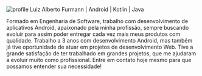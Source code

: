 ![profile](https://github.com/LuizFurmann/furmannSoft/assets/72764480/f117e4cb-445f-464c-ab85-dfcaa8addd6f) Luiz Alberto Furmann | Android | Kotlin | Java

Formado em Engenharia de Software, trabalho com desenvolvimento de aplicativos Android, apaixonado pela minha profissão,
sempre buscando evoluir para assim poder entregar cada vez mais meus produtos com qualidade.
Trabalho a 3 anos com desenvolvimento Android, mas também já tive oportunidade de atuar em projetos de desenvolvimento Web.
Tive a grande satisfação de ter trabalhado em grandes projetos, que me ajudaram a evoluir muito como profissional.
Entre em contato hoje mesmo para que possamos entender sua necessidade!
